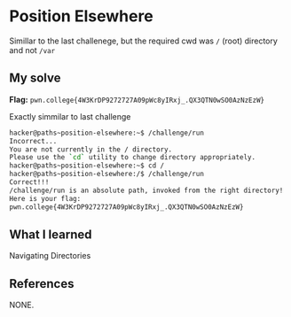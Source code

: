 
# Position Elsewhere
Simillar to the last challenege, but the required cwd was `/` (root) directory and not `/var`

## My solve
**Flag:** `pwn.college{4W3KrDP9272727A09pWc8yIRxj_.QX3QTN0wSO0AzNzEzW}`

Exactly simmilar to last challenge

```bash
hacker@paths~position-elsewhere:~$ /challenge/run
Incorrect...
You are not currently in the / directory.
Please use the `cd` utility to change directory appropriately.
hacker@paths~position-elsewhere:~$ cd /
hacker@paths~position-elsewhere:/$ /challenge/run
Correct!!!
/challenge/run is an absolute path, invoked from the right directory!
Here is your flag:
pwn.college{4W3KrDP9272727A09pWc8yIRxj_.QX3QTN0wSO0AzNzEzW}
```

## What I learned
Navigating Directories

## References 
NONE.